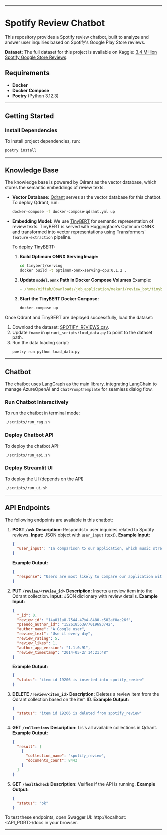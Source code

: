 
---

# Spotify Review Chatbot

This repository provides a Spotify review chatbot, built to analyze and answer user inquiries based on Spotify's Google Play Store reviews.

**Dataset:**
The full dataset for this project is available on Kaggle: [3.4 Million Spotify Google Store Reviews](https://www.kaggle.com/datasets/bwandowando/3-4-million-spotify-google-store-reviews).

## Requirements

- **Docker**
- **Docker Compose**
- **Poetry** (Python 3.12.3)

---

## Getting Started

### Install Dependencies

To install project dependencies, run:
```bash
poetry install
```

---

## Knowledge Base

The knowledge base is powered by Qdrant as the vector database, which stores the semantic embeddings of review texts.

- **Vector Database:**
  [Qdrant](https://qdrant.tech/documentation/quickstart) serves as the vector database for this chatbot. To deploy Qdrant, run:
  ```bash
  docker-compose -f docker-compose-qdrant.yml up
  ```

- **Embedding Model:**
  We use [TinyBERT](https://huggingface.co/cross-encoder/ms-marco-TinyBERT-L-2-v2) for semantic representation of review texts. TinyBERT is served with Huggingface’s Optimum ONNX and transformed into vector representations using Transformers' `feature-extraction` pipeline.

  To deploy TinyBERT:
  1. **Build Optimum ONNX Serving Image:**
     ```bash
     cd tinybert/serving
     docker build -t optimum-onnx-serving-cpu:0.1.2 .
     ```
  2. **Update `model.onnx` Path in Docker Compose Volumes**
     Example:
     ```yaml
     - /home/miftah/Downloads/job_application/mekari/review_bot/tinybert:/app/models
     ```
  3. **Start the TinyBERT Docker Compose:**
     ```bash
     docker-compose up
     ```

Once Qdrant and TinyBERT are deployed successfully, load the dataset:
1. Download the dataset: [SPOTIFY_REVIEWS.csv](https://drive.usercontent.google.com/download?id=1_xaRB6d2K_9-1dUmdU0GjtaqPO7uQnTM&export=download&authuser=0&confirm=t&uuid=6e16677f-518a-4234-a40b-fa2fcf5c7f72&at=AN_67v0zAA_AXLxQ-CUszJFdfeOp%3A1729829750160).
2. Update `fname` in `qdrant_scripts/load_data.py` to point to the dataset path.
3. Run the data loading script:
   ```bash
   poetry run python load_data.py
   ```

---

## Chatbot

The chatbot uses [LangGraph](https://langchain-ai.github.io/langgraph/tutorials/introduction/) as the main library, integrating [LangChain](https://python.langchain.com/docs/introduction/) to manage AzureOpenAI and `ChatPromptTemplate` for seamless dialog flow.

### Run Chatbot Interactively
To run the chatbot in terminal mode:
```bash
./scripts/run_rag.sh
```

### Deploy Chatbot API
To deploy the chatbot API:
```bash
./scripts/run_api.sh
```

### Deploy Streamlit UI
To deploy the UI (depends on the API):
```bash
./scripts/run_ui.sh
```

---

## API Endpoints

The following endpoints are available in this chatbot:

1. **POST `/ask`**
   **Description:** Responds to user inquiries related to Spotify reviews.
   **Input:** JSON object with `user_input` (text).
   **Example Input:**
   ```json
   {
     "user_input": "In comparison to our application, which music streaming platform are users most likely to compare ours with?"
   }
   ```
   **Example Output:**
   ```json
   {
     "response": "Users are most likely to compare our application with Pandora."
   }
   ```

2. **PUT `/review/<review_id>`**
   **Description:** Inserts a review item into the Qdrant collection.
   **Input:** JSON dictionary with review details.
   **Example Input:**
   ```json
   {
     "_id": 0,
     "review_id": "14a011a8-7544-47b4-8480-c502af0ac26f",
     "pseudo_author_id": "152618553977019693742",
     "author_name": "A Google user",
     "review_text": "Use it every day",
     "review_rating": 5,
     "review_likes": 1,
     "author_app_version": "1.1.0.91",
     "review_timestamp": "2014-05-27 14:21:48"
   }
   ```
   **Example Output:**
   ```json
   {
     "status": "item id 19206 is inserted into spotify_review"
   }
   ```

3. **DELETE `/review/<item_id>`**
   **Description:** Deletes a review item from the Qdrant collection based on the item ID.
   **Example Output:**
   ```json
   {
     "status": "item id 19206 is deleted from spotify_review"
   }
   ```

4. **GET `/collections`**
   **Description:** Lists all available collections in Qdrant.
   **Example Output:**
   ```json
   {
     "result": [
       {
         "collection_name": "spotify_review",
         "documents_count": 8443
       }
     ]
   }
   ```

5. **GET `/healthcheck`**
   **Description:** Verifies if the API is running.
   **Example Output:**
   ```json
   {
     "status": "ok"
   }
   ```

To test these endpoints, open Swagger UI: http://localhost:<API_PORT>/docs in your browser.

---


